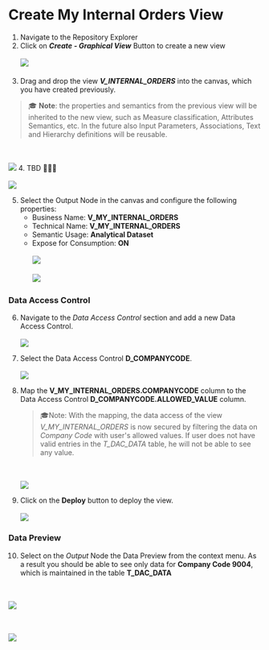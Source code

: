  # Create My Internal Orders View

1. Navigate to the Repository Explorer
2. Click on <b><i>Create - Graphical View</i></b> Button to create a new view
  <br><br>![](/exercises/ex2/images/create_in_repository_explorer.png)<br><br>
3. Drag and drop the view **_V_INTERNAL_ORDERS_** into the canvas, which you have created previously.
  >:mortar_board: **Note**: the properties and semantics from the previous view will be inherited to the new view, such as Measure classification, Attributes Semantics, etc. In the future also Input Parameters, Associations, Text and Hierarchy definitions will be reusable. 
  
  <br><br>![](../images/create_my_internal_orders_ads_02.png)
4. TBD :construction::construction::construction:
  <br><br>![](../images/create_my_internal_orders_ads_03.png)
  
5. Select the Output Node in the canvas and configure the following properties:
   - Business Name: <b>V_MY_INTERNAL_ORDERS</b>
   - Technical Name: <b>V_MY_INTERNAL_ORDERS</b>
   - Semantic Usage: <b>Analytical Dataset</b>
   - Expose for Consumption: <b>ON</b>
 <br><br>![](../images/create_my_internal_orders_ads_04.png)
 <br><br>![](../images/create_my_internal_orders_ads_05.png)
  
### Data Access Control
6. Navigate to the _Data Access Control_ section and add a new Data Access Control.
  <br><br>![](../images/create_my_internal_orders_ads_07.png)
  
7. Select the Data Access Control **D_COMPANYCODE**.
  <br><br>![](../images/create_my_internal_orders_ads_08.png)
  
8. Map the **V_MY_INTERNAL_ORDERS.COMPANYCODE** column to the Data Access Control **D_COMPANYCODE.ALLOWED_VALUE** column.
   >🎓Note: With the mapping, the data access of the view _V_MY_INTERNAL_ORDERS_ is now secured by filtering the data on _Company Code_ with user's allowed values. If user does not have valid entries in the _T_DAC_DATA_ table, he will not be able to see any value.
  
   <br><br>![](../images/create_my_internal_orders_ads_09.png)

9. Click on the **Deploy** button to deploy the view.
  <br><br>![](../images/create_my_internal_orders_ads_11.png)

### Data Preview
10. Select on the _Output_ Node the Data Preview from the context menu. As a result you should be able to see only data for **Company Code 9004**, which is maintained in the table **T_DAC_DATA**

  <br><br>![](../images/create_my_internal_orders_ads_12.png)
  
  <br><br>![](../images/create_my_internal_orders_ads_10.png)




  
